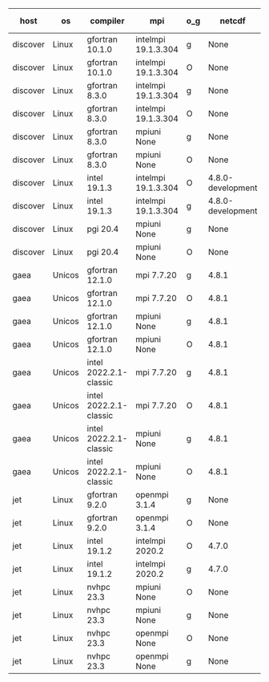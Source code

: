 

| host     | os       | compiler                              | mpi                      | o_g        | netcdf        | build       | u_pass          | u_fail          | s_pass            | s_fail            | e_pass             | e_fail             | nuopc_pass       | nuopc_fail       | artifacts link          |
|----------|----------|---------------------------------------|--------------------------|------------|---------------|-------------|-----------------|-----------------|-------------------|-------------------|--------------------|--------------------|------------------|------------------|-------------------------|
| discover | Linux | gfortran 10.1.0 | intelmpi 19.1.3.304  | g | None  | PASS | 13994 | 15 | 49 | 0 | 81 | 0 | 52 | 1 | <a href="https://github.com/esmf-org/esmf-test-artifacts/tree/4262ab37df98558a323fbe2d1da25ecc58bf50b0/jedwards_update_pio_to_262/gfortran/10.1.0/g/intelmpi/19.1.3.304" target="_blank">4262ab3</a> | 
| discover | Linux | gfortran 10.1.0 | intelmpi 19.1.3.304  | O | None  | PASS | 13994 | 15 | 49 | 0 | 81 | 0 | 52 | 1 | <a href="https://github.com/esmf-org/esmf-test-artifacts/tree/80040e0917e4b4f099d1efe627cf318e798414ff/jedwards_update_pio_to_262/gfortran/10.1.0/O/intelmpi/19.1.3.304" target="_blank">80040e0</a> | 
| discover | Linux | gfortran 8.3.0 | intelmpi 19.1.3.304  | g | None  | PASS | 13994 | 15 | 49 | 0 | 81 | 0 | 52 | 1 | <a href="https://github.com/esmf-org/esmf-test-artifacts/tree/307f518e608d4c2e653573afcf2f8ce78283f04d/jedwards_update_pio_to_262/gfortran/8.3.0/g/intelmpi/19.1.3.304" target="_blank">307f518</a> | 
| discover | Linux | gfortran 8.3.0 | intelmpi 19.1.3.304  | O | None  | PASS | 13994 | 15 | 49 | 0 | 81 | 0 | 52 | 1 | <a href="https://github.com/esmf-org/esmf-test-artifacts/tree/7640f185d05ed2915e16d557ba5da014f8c63179/jedwards_update_pio_to_262/gfortran/8.3.0/O/intelmpi/19.1.3.304" target="_blank">7640f18</a> | 
| discover | Linux | gfortran 8.3.0 | mpiuni None  | g | None  | PASS | 12415 | 0 | 8 | 0 | 44 | 0 | None | None | <a href="https://github.com/esmf-org/esmf-test-artifacts/tree/7ad6df5e7186a9b7074a112106c152e5196cb8a4/jedwards_update_pio_to_262/gfortran/8.3.0/g/mpiuni/None" target="_blank">7ad6df5</a> | 
| discover | Linux | gfortran 8.3.0 | mpiuni None  | O | None  | PASS | 12415 | 0 | 8 | 0 | 44 | 0 | None | None | <a href="https://github.com/esmf-org/esmf-test-artifacts/tree/24c8e43ce78c72e6f267d76c9f1c33092ed47cec/jedwards_update_pio_to_262/gfortran/8.3.0/O/mpiuni/None" target="_blank">24c8e43</a> | 
| discover | Linux | intel 19.1.3 | intelmpi 19.1.3.304  | O | 4.8.0-development  | PASS | 14009 | 0 | 49 | 0 | 81 | 0 | 53 | 0 | <a href="https://github.com/esmf-org/esmf-test-artifacts/tree/b7414faf4cb2171cf71d7c7b0933a01aac278254/jedwards_update_pio_to_262/intel/19.1.3/O/intelmpi/19.1.3.304" target="_blank">b7414fa</a> | 
| discover | Linux | intel 19.1.3 | intelmpi 19.1.3.304  | g | 4.8.0-development  | PASS | 14009 | 0 | 49 | 0 | 81 | 0 | 53 | 0 | <a href="https://github.com/esmf-org/esmf-test-artifacts/tree/c315155ad2ee343fedfe026b2005af6a32a5c712/jedwards_update_pio_to_262/intel/19.1.3/g/intelmpi/19.1.3.304" target="_blank">c315155</a> | 
| discover | Linux | pgi 20.4 | mpiuni None  | g | None  | PASS | None | None | None | None | None | None | None | None | <a href="https://github.com/esmf-org/esmf-test-artifacts/tree/b3ebf446d1891f8c9da8c1551c6889fded7f8964/jedwards_update_pio_to_262/pgi/20.4/g/mpiuni/None" target="_blank">b3ebf44</a> | 
| discover | Linux | pgi 20.4 | mpiuni None  | O | None  | PASS | None | None | None | None | None | None | None | None | <a href="https://github.com/esmf-org/esmf-test-artifacts/tree/9055e52181f53b591092cd571bdb6aa3234f1916/jedwards_update_pio_to_262/pgi/20.4/O/mpiuni/None" target="_blank">9055e52</a> | 
| gaea | Unicos | gfortran 12.1.0 | mpi 7.7.20  | g | 4.8.1  | PASS | None | None | None | None | None | None | None | None | <a href="https://github.com/esmf-org/esmf-test-artifacts/tree/adcbc3c6d0c5543abbf267c8798f45ace572f5bf/jedwards_update_pio_to_262/gfortran/12.1.0/g/mpi/7.7.20" target="_blank">adcbc3c</a> | 
| gaea | Unicos | gfortran 12.1.0 | mpi 7.7.20  | O | 4.8.1  | PASS | None | None | None | None | None | None | None | None | <a href="https://github.com/esmf-org/esmf-test-artifacts/tree/2624ef53cb8b93d91971a837c2a3c70e0b2edf3f/jedwards_update_pio_to_262/gfortran/12.1.0/O/mpi/7.7.20" target="_blank">2624ef5</a> | 
| gaea | Unicos | gfortran 12.1.0 | mpiuni None  | g | 4.8.1  | PASS | 12415 | 0 | 8 | 0 | 44 | 0 | None | None | <a href="https://github.com/esmf-org/esmf-test-artifacts/tree/94dd525417c864cf56031645dae911d6539e31a8/jedwards_update_pio_to_262/gfortran/12.1.0/g/mpiuni/None" target="_blank">94dd525</a> | 
| gaea | Unicos | gfortran 12.1.0 | mpiuni None  | O | 4.8.1  | PASS | 12415 | 0 | 8 | 0 | 44 | 0 | None | None | <a href="https://github.com/esmf-org/esmf-test-artifacts/tree/90c2f0d3d11675d964e499958d14b9be17e28b6a/jedwards_update_pio_to_262/gfortran/12.1.0/O/mpiuni/None" target="_blank">90c2f0d</a> | 
| gaea | Unicos | intel 2022.2.1-classic | mpi 7.7.20  | g | 4.8.1  | PASS | None | None | None | None | None | None | None | None | <a href="https://github.com/esmf-org/esmf-test-artifacts/tree/14b34a860fce6b3eb0fb53e9a4da50240aa816d1/jedwards_update_pio_to_262/intel/2022.2.1-classic/g/mpi/7.7.20" target="_blank">14b34a8</a> | 
| gaea | Unicos | intel 2022.2.1-classic | mpi 7.7.20  | O | 4.8.1  | PASS | None | None | None | None | None | None | None | None | <a href="https://github.com/esmf-org/esmf-test-artifacts/tree/88e8740f4941d9e5fd158a6c99d2d5d8f2a1dec6/jedwards_update_pio_to_262/intel/2022.2.1-classic/O/mpi/7.7.20" target="_blank">88e8740</a> | 
| gaea | Unicos | intel 2022.2.1-classic | mpiuni None  | g | 4.8.1  | PASS | None | None | None | None | None | None | None | None | <a href="https://github.com/esmf-org/esmf-test-artifacts/tree/6e004cbed633962a51b9b7e180a4406227f2309b/jedwards_update_pio_to_262/intel/2022.2.1-classic/g/mpiuni/None" target="_blank">6e004cb</a> | 
| gaea | Unicos | intel 2022.2.1-classic | mpiuni None  | O | 4.8.1  | PASS | None | None | None | None | None | None | None | None | <a href="https://github.com/esmf-org/esmf-test-artifacts/tree/b1e1dc7b4cb8cbbe50fcd99d7b3cdf6e1ce13249/jedwards_update_pio_to_262/intel/2022.2.1-classic/O/mpiuni/None" target="_blank">b1e1dc7</a> | 
| jet | Linux | gfortran 9.2.0 | openmpi 3.1.4  | g | None  | PASS | 14009 | 0 | 49 | 0 | 81 | 0 | 52 | 1 | <a href="https://github.com/esmf-org/esmf-test-artifacts/tree/c891a17cfd9ccd9a6b7735f4eb2e8eb4bb736ddf/jedwards_update_pio_to_262/gfortran/9.2.0/g/openmpi/3.1.4" target="_blank">c891a17</a> | 
| jet | Linux | gfortran 9.2.0 | openmpi 3.1.4  | O | None  | PASS | 14009 | 0 | 49 | 0 | 81 | 0 | 52 | 1 | <a href="https://github.com/esmf-org/esmf-test-artifacts/tree/3aeee2723690f14e15389e56500842e3f2668486/jedwards_update_pio_to_262/gfortran/9.2.0/O/openmpi/3.1.4" target="_blank">3aeee27</a> | 
| jet | Linux | intel 19.1.2 | intelmpi 2020.2  | O | 4.7.0  | PASS | None | None | None | None | None | None | None | None | <a href="https://github.com/esmf-org/esmf-test-artifacts/tree/9b24d2bf2a4cc3d521b1eab9ecef8511b2004798/jedwards_update_pio_to_262/intel/19.1.2/O/intelmpi/2020.2" target="_blank">9b24d2b</a> | 
| jet | Linux | intel 19.1.2 | intelmpi 2020.2  | g | 4.7.0  | PASS | None | None | None | None | None | None | None | None | <a href="https://github.com/esmf-org/esmf-test-artifacts/tree/81ecc742a628c707844565899a07f6b455d43ab8/jedwards_update_pio_to_262/intel/19.1.2/g/intelmpi/2020.2" target="_blank">81ecc74</a> | 
| jet | Linux | nvhpc 23.3 | mpiuni None  | O | None  | PASS | 12413 | 2 | 8 | 0 | 44 | 0 | None | None | <a href="https://github.com/esmf-org/esmf-test-artifacts/tree/a727a308622d52d15c8cc8a4bf9fb8229b53b715/jedwards_update_pio_to_262/nvhpc/23.3/O/mpiuni/None" target="_blank">a727a30</a> | 
| jet | Linux | nvhpc 23.3 | mpiuni None  | g | None  | PASS | 12415 | 0 | 6 | 2 | 44 | 0 | None | None | <a href="https://github.com/esmf-org/esmf-test-artifacts/tree/ec1e01e9f425007a5895671a5ce37068826709f7/jedwards_update_pio_to_262/nvhpc/23.3/g/mpiuni/None" target="_blank">ec1e01e</a> | 
| jet | Linux | nvhpc 23.3 | openmpi None  | O | None  | PASS | 14006 | 3 | 49 | 0 | 81 | 0 | None | None | <a href="https://github.com/esmf-org/esmf-test-artifacts/tree/5b3eab17c77b0017c1fc11256660957787ddd355/jedwards_update_pio_to_262/nvhpc/23.3/O/openmpi/None" target="_blank">5b3eab1</a> | 
| jet | Linux | nvhpc 23.3 | openmpi None  | g | None  | PASS | 13960 | 49 | 47 | 2 | 79 | 2 | None | None | <a href="https://github.com/esmf-org/esmf-test-artifacts/tree/4b454ebfd09b8d1e92c6517c9cb423bdb0cdcab1/jedwards_update_pio_to_262/nvhpc/23.3/g/openmpi/None" target="_blank">4b454eb</a> | 
